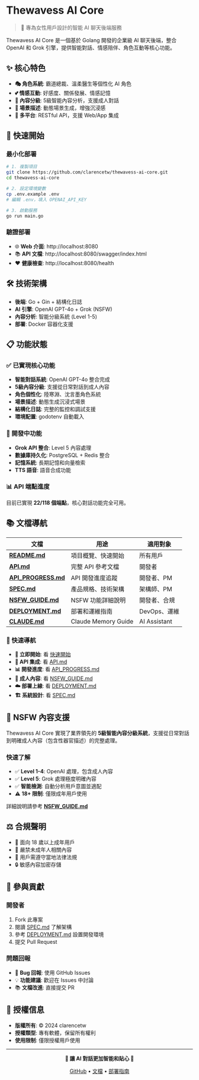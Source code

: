 # Thewavess AI Core

> 🤖 專為女性用戶設計的智能 AI 聊天後端服務

Thewavess AI Core 是一個基於 Golang 開發的企業級 AI 聊天後端，整合 OpenAI 和 Grok 引擎，提供智能對話、情感陪伴、角色互動等核心功能。

## ✨ 核心特色
- **🎭 角色系統**: 霸道總裁、溫柔醫生等個性化 AI 角色
- **💕 情感互動**: 好感度、關係發展、情感記憶
- **🔞 內容分級**: 5級智能內容分析，支援成人對話
- **🎨 場景描述**: 動態場景生成，增強沉浸感
- **📱 多平台**: RESTful API，支援 Web/App 集成

## 🚀 快速開始

### 最小化部署
```bash
# 1. 複製項目
git clone https://github.com/clarencetw/thewavess-ai-core.git
cd thewavess-ai-core

# 2. 設定環境變數
cp .env.example .env
# 編輯 .env，填入 OPENAI_API_KEY

# 3. 啟動服務
go run main.go
```

### 驗證部署
- 🌐 **Web 介面**: http://localhost:8080
- 📚 **API 文檔**: http://localhost:8080/swagger/index.html
- ❤️ **健康檢查**: http://localhost:8080/health

## 🛠️ 技術架構
- **後端**: Go + Gin + 結構化日誌
- **AI 引擎**: OpenAI GPT-4o + Grok (NSFW)
- **內容分析**: 智能分級系統 (Level 1-5)
- **部署**: Docker 容器化支援

## 📋 功能狀態

### ✅ 已實現核心功能
- **智能對話系統**: OpenAI GPT-4o 整合完成
- **5級內容分級**: 支援從日常對話到成人內容
- **角色個性化**: 陸寒淵、沈言墨角色系統
- **場景描述**: 動態生成沉浸式場景
- **結構化日誌**: 完整的監控和調試支援
- **環境配置**: godotenv 自動載入

### 🔄 開發中功能
- **Grok API 整合**: Level 5 內容處理
- **數據庫持久化**: PostgreSQL + Redis 整合
- **記憶系統**: 長期記憶和向量檢索
- **TTS 語音**: 語音合成功能

### 📊 API 端點進度
目前已實現 **22/118 個端點**，核心對話功能完全可用。

## 📚 文檔導航

| 文檔 | 用途 | 適用對象 |
|------|------|----------|
| **[README.md](./README.md)** | 項目概覽、快速開始 | 所有用戶 |
| **[API.md](./API.md)** | 完整 API 參考文檔 | 開發者 |
| **[API_PROGRESS.md](./API_PROGRESS.md)** | API 開發進度追蹤 | 開發者、PM |
| **[SPEC.md](./SPEC.md)** | 產品規格、技術架構 | 架構師、PM |
| **[NSFW_GUIDE.md](./NSFW_GUIDE.md)** | NSFW 功能詳細說明 | 開發者、合規 |
| **[DEPLOYMENT.md](./DEPLOYMENT.md)** | 部署和運維指南 | DevOps、運維 |
| **[CLAUDE.md](./CLAUDE.md)** | Claude Memory Guide | AI Assistant |

### 🎯 快速導航
- **🚀 立即開始**: 看 [快速開始](#🚀-快速開始)
- **🔌 API 集成**: 看 [API.md](./API.md)
- **📊 開發進度**: 看 [API_PROGRESS.md](./API_PROGRESS.md)
- **🔞 成人內容**: 看 [NSFW_GUIDE.md](./NSFW_GUIDE.md)
- **☁️ 部署上線**: 看 [DEPLOYMENT.md](./DEPLOYMENT.md)
- **🏗️ 系統設計**: 看 [SPEC.md](./SPEC.md)

## 🔞 NSFW 內容支援

Thewavess AI Core 實現了業界領先的 **5級智能內容分級系統**，支援從日常對話到明確成人內容（包含性器官描述）的完整處理。

### 快速了解
- ✅ **Level 1-4**: OpenAI 處理，包含成人內容
- ✅ **Level 5**: Grok 處理極度明確內容  
- ✅ **智能檢測**: 自動分析用戶意圖並適配
- ⚠️ **18+ 限制**: 僅限成年用戶使用

詳細說明請參考 **[NSFW_GUIDE.md](./NSFW_GUIDE.md)**

## ⚖️ 合規聲明
- 🔞 面向 18 歲以上成年用戶
- 🚫 嚴禁未成年人相關內容
- 📜 用戶需遵守當地法律法規
- 🔒 敏感內容加密存儲

## 🤝 參與貢獻

### 開發者
1. Fork 此專案
2. 閱讀 [SPEC.md](./SPEC.md) 了解架構
3. 參考 [DEPLOYMENT.md](./DEPLOYMENT.md) 設置開發環境
4. 提交 Pull Request

### 問題回報
- 🐛 **Bug 回報**: 使用 GitHub Issues
- 💡 **功能建議**: 歡迎在 Issues 中討論
- 📚 **文檔改進**: 直接提交 PR

## 📄 授權信息
- **版權所有**: © 2024 clarencetw
- **授權類型**: 專有軟體，保留所有權利
- **使用限制**: 僅限授權用戶使用

---

<div align="center">

**🚀 讓 AI 對話更加智能和貼心 🚀**

[GitHub](https://github.com/clarencetw/thewavess-ai-core) • [文檔](./API.md) • [部署指南](./DEPLOYMENT.md)

</div>
